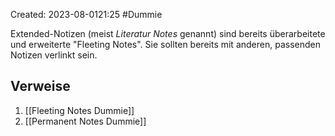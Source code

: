 Created: 2023-08-0121:25
#Dummie

Extended-Notizen (meist *Literatur Notes* genannt) sind bereits überarbeitete und erweiterte "Fleeting Notes". Sie sollten bereits mit anderen, passenden Notizen verlinkt sein.

## Verweise
1. [[Fleeting Notes Dummie]]
2. [[Permanent Notes Dummie]]